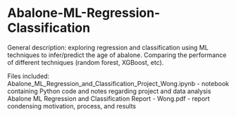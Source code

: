 # Abalone-ML-Regression-Classification
General description: exploring regression and classification using ML techniques to infer/predict the age of abalone. Comparing the performance of different techniques (random forest, XGBoost, etc).

Files included:
Abalone_ML_Regression_and_Classification_Project_Wong.ipynb - notebook containing Python code and notes regarding project and data analysis
Abalone ML Regression and Classification Report - Wong.pdf - report condensing motivation, process, and results
